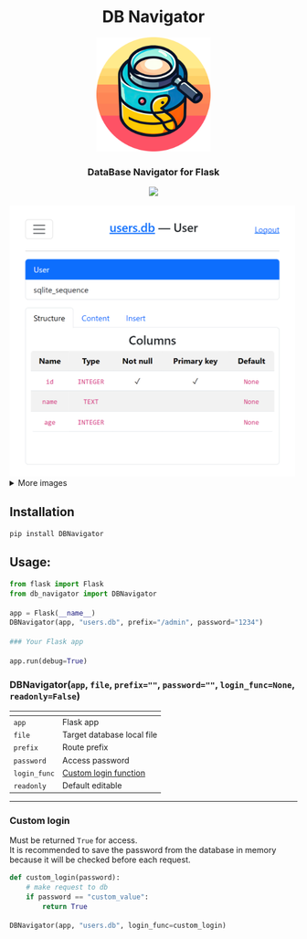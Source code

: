 <h1 align="center">DB Navigator</h1>
<p align="center">
    <img src="https://raw.githubusercontent.com/SuperZombi/DBNavigator/main/github/images/logo.png" width="200">
</p>
<h3 align="center">DataBase Navigator for Flask</h3>
<p align="center">
    <img src="https://shields.io/badge/version-v0.1.1-blue">
</p>

<img width="500px" src="https://raw.githubusercontent.com/SuperZombi/DBNavigator/main/github/images/preview.png">

<details>
<summary>More images</summary>
<img width="500px" src="https://raw.githubusercontent.com/SuperZombi/DBNavigator/main/github/images/preview_dark.png"></br>
<img width="500px" src="https://raw.githubusercontent.com/SuperZombi/DBNavigator/main/github/images/preview_edit.png"></br>
<img width="500px" src="https://raw.githubusercontent.com/SuperZombi/DBNavigator/main/github/images/preview_sql.png">
</details>


## Installation
```
pip install DBNavigator
```

## Usage:
```python
from flask import Flask
from db_navigator import DBNavigator

app = Flask(__name__)
DBNavigator(app, "users.db", prefix="/admin", password="1234")

### Your Flask app

app.run(debug=True)
```

### DBNavigator(`app`, `file`, `prefix=""`, `password=""`, `login_func=None`, `readonly=False`)
| <!-- --> | <!-- --> |
|----------|----------|
| `app`    | Flask app |
| `file`   | Target database local file|
| `prefix`   | Route prefix |
| `password`   | Access password |
| `login_func`   | [Custom login function](#custom-login) |
| `readonly`   | Default editable |

<hr>

### Custom login
Must be returned `True` for access.<br>
It is recommended to save the password from the database in memory because it will be checked before each request.
```python
def custom_login(password):
	# make request to db
	if password == "custom_value":
		return True	

DBNavigator(app, "users.db", login_func=custom_login)
```
